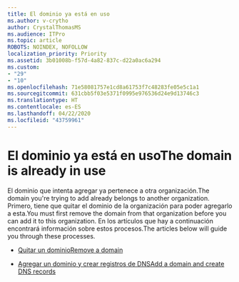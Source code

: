 ```yaml
---
title: El dominio ya está en uso
ms.author: v-crytho
author: CrystalThomasMS
ms.audience: ITPro
ms.topic: article
ROBOTS: NOINDEX, NOFOLLOW
localization_priority: Priority
ms.assetid: 3b01008b-f57d-4a82-837c-d22a0ac6a294
ms.custom:
- "29"
- "10"
ms.openlocfilehash: 71e58081757e1cd8a61753f7c48283fe05e5c1a1
ms.sourcegitcommit: 631cbb5f03e5371f0995e976536d24e9d13746c3
ms.translationtype: HT
ms.contentlocale: es-ES
ms.lasthandoff: 04/22/2020
ms.locfileid: "43759961"
---
```

# <a name="the-domain-is-already-in-use"></a><span data-ttu-id="d7f9e-102">El dominio ya está en uso</span><span class="sxs-lookup"><span data-stu-id="d7f9e-102">The domain is already in use</span></span>

<span data-ttu-id="d7f9e-103">El dominio que intenta agregar ya pertenece a otra organización.</span><span class="sxs-lookup"><span data-stu-id="d7f9e-103">The domain you're trying to add already belongs to another organization.</span></span> <span data-ttu-id="d7f9e-104">Primero, tiene que quitar el dominio de la organización para poder agregarlo a esta.</span><span class="sxs-lookup"><span data-stu-id="d7f9e-104">You must first remove the domain from that organization before you can add it to this organization.</span></span> <span data-ttu-id="d7f9e-105">En los artículos que hay a continuación encontrará información sobre estos procesos.</span><span class="sxs-lookup"><span data-stu-id="d7f9e-105">The articles below will guide you through these processes.</span></span>
  
- [<span data-ttu-id="d7f9e-106">Quitar un dominio</span><span class="sxs-lookup"><span data-stu-id="d7f9e-106">Remove a domain</span></span>](https://docs.microsoft.com/office365/admin/get-help-with-domains/remove-a-domain)

- [<span data-ttu-id="d7f9e-107">Agregar un dominio y crear registros de DNS</span><span class="sxs-lookup"><span data-stu-id="d7f9e-107">Add a domain and create DNS records</span></span>](https://docs.microsoft.com/office365/admin/get-help-with-domains/create-dns-records-at-any-dns-hosting-provider)
